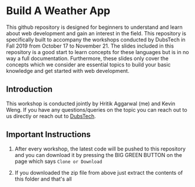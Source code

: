 # Build A Weather App

This github repository is designed for beginners to understand and learn about web development and gain an interest in the field. This repository is specifically built to accompany the workshops conducted by DubsTech in Fall 2019 from October 17 to November 21. The slides included in this repository is a good start to learn concepts for these languages but is in no way a full documentation. Furthermore, these slides only cover the concepts which we consider are essential topics to build your basic knowledge and get started with web development.

## Introduction

This workshop is conducted jointly by Hritik Aggarwal (me) and Kevin Weng. If you have any questions/queries on the topic you can reach out to us directly or reach out to [DubsTech](https://www.facebook.com/DubsTech/). 

## Important Instructions

1. After every workshop, the latest code will be pushed to this repository and you can download it by pressing the BIG GREEN BUTTON on the page which says `Clone or Download`

2. If you downloaded the zip file from above just extract the contents of this folder and that's all
